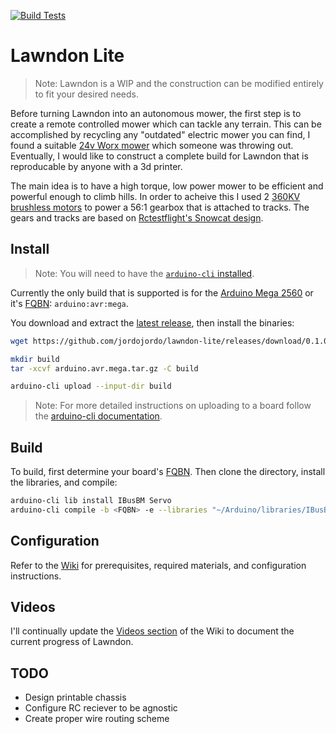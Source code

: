 [![Build Tests](https://github.com/jordojordo/lawndon-lite/actions/workflows/tests.yml/badge.svg?event=schedule)](https://github.com/jordojordo/lawndon-lite/actions/workflows/tests.yml)

# Lawndon Lite

> Note: Lawndon is a WIP and the construction can be modified entirely to fit your desired needs. 

Before turning Lawndon into an autonomous mower, the first step is to create a remote controlled mower which can tackle any terrain. This can be accomplished by recycling any "outdated" electric mower you can find, I found a suitable [24v Worx mower](https://www.worx.com/24v-cordless-lawn-mower-wg782.html) which someone was throwing out. Eventually, I would like to construct a complete build for Lawndon that is reproducable by anyone with a 3d printer.

The main idea is to have a high torque, low power mower to be efficient and powerful enough to climb hills. In order to acheive this I used 2 [360KV brushless motors](https://www.rctimer.com/rctimer-5010-360kv-multicopter-brushless-motor-p0233.html) to power a 56:1 gearbox that is attached to tracks. The gears and tracks are based on [Rctestflight's Snowcat design](https://www.thingiverse.com/thing:4308626).

## Install

> Note: You will need to have the [`arduino-cli` installed](https://arduino.github.io/arduino-cli/0.19/installation/).

Currently the only build that is supported is for the [Arduino Mega 2560](https://store.arduino.cc/products/arduino-mega-2560-rev3) or it's [FQBN](https://arduino.github.io/arduino-cli/0.19/commands/arduino-cli_board_listall/): `arduino:avr:mega`.

You download and extract the [latest release](https://github.com/jordojordo/lawndon-lite/releases), then install the binaries:

```sh
wget https://github.com/jordojordo/lawndon-lite/releases/download/0.1.0/arduino.avr.mega.tar.gz

mkdir build
tar -xcvf arduino.avr.mega.tar.gz -C build

arduino-cli upload --input-dir build
```

> Note: For more detailed instructions on uploading to a board follow the [arduino-cli documentation](https://arduino.github.io/arduino-cli/0.19/commands/arduino-cli_upload/).

## Build

To build, first determine your board's [FQBN](https://arduino.github.io/arduino-cli/0.19/commands/arduino-cli_board_listall/). Then clone the directory, install the libraries, and compile:

```sh
arduino-cli lib install IBusBM Servo
arduino-cli compile -b <FQBN> -e --libraries "~/Arduino/libraries/IBusBM,~/Arduino/libraries/Servo" ./lawndon/
```

## Configuration
 
Refer to the [Wiki](https://github.com/jordojordo/lawndon-lite/wiki) for prerequisites, required materials, and configuration instructions.

## Videos

I'll continually update the [Videos section](https://github.com/jordojordo/lawndon-lite/wiki/Videos) of the Wiki to document the current progress of Lawndon.

## TODO

- Design printable chassis
- Configure RC reciever to be agnostic
- Create proper wire routing scheme